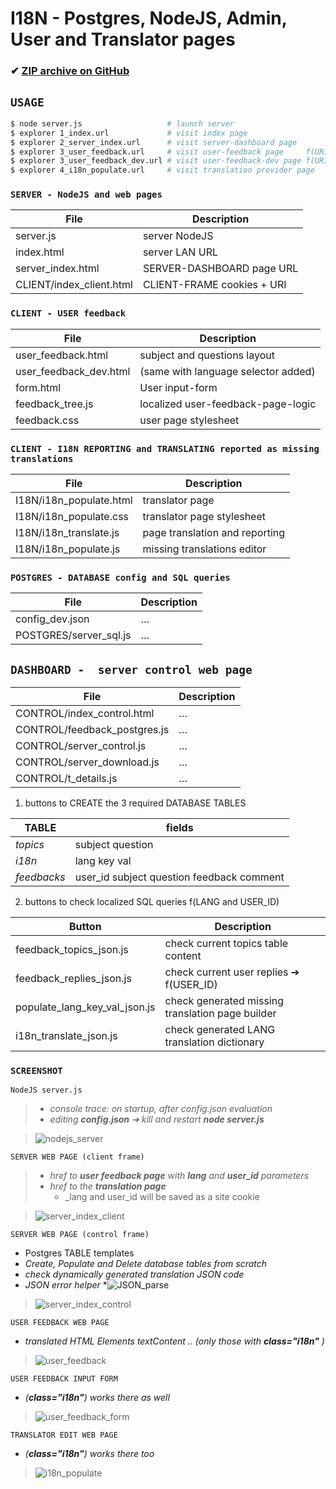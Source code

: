 # I18N - Postgres, NodeJS, Admin, User and Translator pages

### ✔ [ZIP archive on GitHub](../../archive/master.zip)

## `USAGE`
```bash
$ node server.js                   # launch server
$ explorer 1_index.url             # visit index page
$ explorer 2_server_index.url      # visit server-dashboard page
$ explorer 3_user_feedback.url     # visit user-feedback page     f(URI/cookies: LANG,USER_ID)
$ explorer 3_user_feedback_dev.url # visit user-feedback-dev page f(URI/cookies: LANG,USER_ID) SELECT[250])
$ explorer 4_i18n_populate.url     # visit translation provider page
```

### `SERVER - NodeJS and web pages`
File                     | Description
-------------------------|---------------------------
server.js                | server NodeJS
index.html               | server LAN URL
server_index.html        | SERVER-DASHBOARD page URL
CLIENT/index_client.html | CLIENT-FRAME cookies + URI

### `CLIENT - USER feedback`
File                   | Description
-----------------------|------------------------------------
user_feedback.html     | subject and questions layout
user_feedback_dev.html | (same with language selector added)
form.html              | User input-form
feedback_tree.js       | localized user-feedback-page-logic
feedback.css           | user page stylesheet

### `CLIENT - I18N REPORTING and TRANSLATING reported as missing translations`
File                          | Description
------------------------------|-------------------------------
I18N/i18n_populate.html       | translator page
I18N/i18n_populate.css        | translator page stylesheet
I18N/i18n_translate.js        | page translation and reporting
I18N/i18n_populate.js         | missing translations editor

### `POSTGRES - DATABASE config and SQL queries`
File                          | Description
------------------------------|-------------
config_dev.json               | …
POSTGRES/server_sql.js        | …

## `DASHBOARD -  server control web page`

File                          | Description
------------------------------|------------
CONTROL/index_control.html    | …
CONTROL/feedback_postgres.js  | …
CONTROL/server_control.js     | …
CONTROL/server_download.js    | …
CONTROL/t_details.js          | …

1. buttons to CREATE the 3 required DATABASE TABLES

 TABLE       | fields
 ------------|-------
 *topics*    | subject  question
 *i18n*      | lang     key      val     
 *feedbacks* | user_id  subject  question feedback comment

2. buttons to check localized SQL queries f(LANG and USER_ID)

Button                        | Description
------------------------------|-------------------------------------------------
 feedback_topics_json.js      | check current topics table content
 feedback_replies_json.js     | check current user replies ➔ f(USER_ID)
 populate_lang_key_val_json.js| check generated missing translation page builder
 i18n_translate_json.js       | check generated LANG translation dictionary

### `SCREENSHOT`

`NodeJS server.js`
>* _console trace: on startup, after config.json evaluation_
> * _editing **config.json** ➔ kill and restart **node server.js**_

>![nodejs_server](/screenshot/nodejs_server.png)

`SERVER WEB PAGE (client frame)`
>* _href to **user feedback page** with **lang** and **user_id** parameters_
>* _href to the **translation page**_
>    * _lang and user_id will be saved as a site cookie

>![server_index_client](/screenshot/server_index_client.png)

`SERVER WEB PAGE (control frame)`
* Postgres TABLE templates
* _Create, Populate and Delete database tables from scratch_
* _check dynamically generated translation JSON code_
* _JSON error helper_
    *![JSON_parse](/screenshot/JSON_parse.png)

>![server_index_control](/screenshot/server_index_control.png)

`USER FEEDBACK WEB PAGE`
* _translated HTML Elements textContent .. (only those with **class="i18n"** )_

>![user_feedback](/screenshot/user_feedback.png)

`USER FEEDBACK INPUT FORM`
* _(**class="i18n"**) works there as well_

>![user_feedback_form](/screenshot/user_feedback_form.png)

`TRANSLATOR EDIT WEB PAGE`
* _(**class="i18n"**) works there too_

>![i18n_populate](/screenshot/i18n_populate.png)
